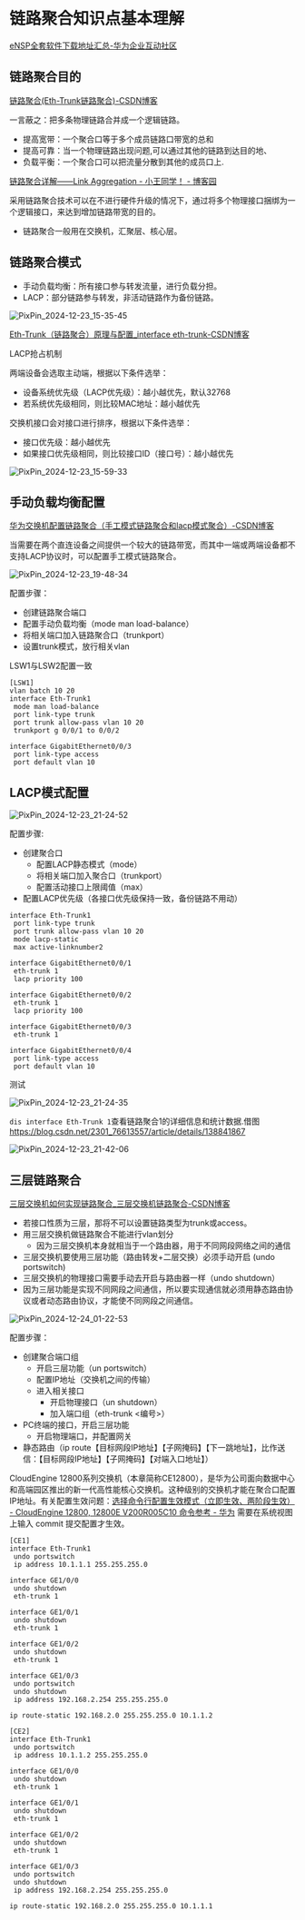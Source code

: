 # 链路聚合知识点基本理解

[eNSP全套软件下载地址汇总-华为企业互动社区](https://forum.huawei.com/enterprise/cn/zh/thread/blog/580934378039689216?blogId=580934378039689216)

## 链路聚合目的

[链路聚合(Eth-Trunk链路聚合)-CSDN博客](https://blog.csdn.net/solomonzw/article/details/143486267)

一言蔽之：把多条物理链路合并成一个逻辑链路。

* 提高宽带：一个聚合口等于多个成员链路口带宽的总和
* 提高可靠：当一个物理链路出现问题,可以通过其他的链路到达目的地、
* 负载平衡：一个聚合口可以把流量分散到其他的成员口上.

[链路聚合详解——Link Aggregation - 小王同学！ - 博客园](https://www.cnblogs.com/xiaowangtongxue/p/14754853.html)

采用链路聚合技术可以在不进行硬件升级的情况下，通过将多个物理接口捆绑为一个逻辑接口，来达到增加链路带宽的目的。

* 链路聚合一般用在交换机，汇聚层、核心层。

## 链路聚合模式

* 手动负载均衡：所有接口参与转发流量，进行负载分担。
* LACP：部分链路参与转发，非活动链路作为备份链路。

![PixPin_2024-12-23_15-35-45](https://img.yonrd.com/i/2024/12/23/pejdq7.png)

[Eth-Trunk（链路聚合）原理与配置_interface eth-trunk-CSDN博客](https://blog.csdn.net/qq_46254436/article/details/105140125)

LACP抢占机制

两端设备会选取主动端，根据以下条件选举：

* 设备系统优先级（LACP优先级）：越小越优先，默认32768
* 若系统优先级相同，则比较MAC地址：越小越优先

交换机接口会对接口进行排序，根据以下条件选举：

* 接口优先级：越小越优先
* 如果接口优先级相同，则比较接口ID（接口号）：越小越优先

![PixPin_2024-12-23_15-59-33](https://img.yonrd.com/i/2024/12/23/psfexw.png)

## 手动负载均衡配置

[华为交换机配置链路聚合（手工模式链路聚合和lacp模式聚合）-CSDN博客](https://blog.csdn.net/qq_33292195/article/details/121923939)

当需要在两个直连设备之间提供一个较大的链路带宽，而其中一端或两端设备都不支持LACP协议时，可以配置手工模式链路聚合。

![PixPin_2024-12-23_19-48-34](https://img.yonrd.com/i/2024/12/23/w8gdbk.png)

配置步骤：

* 创建链路聚合端口
* 配置手动负载均衡（mode man load-balance）
* 将相关端口加入链路聚合口（trunkport）
* 设置trunk模式，放行相关vlan

LSW1与LSW2配置一致

```
[LSW1]
vlan batch 10 20
interface Eth-Trunk1
 mode man load-balance 
 port link-type trunk
 port trunk allow-pass vlan 10 20
 trunkport g 0/0/1 to 0/0/2
 
interface GigabitEthernet0/0/3
 port link-type access
 port default vlan 10
```

## LACP模式配置

![PixPin_2024-12-23_21-24-52](https://img.yonrd.com/i/2024/12/23/zd35lf.png)

配置步骤:

* 创建聚合口
  * 配置LACP静态模式（mode）
  * 将相关端口加入聚合口（trunkport）
  * 配置活动接口上限阈值（max）
* 配置LACP优先级（各接口优先级保持一致，备份链路不用动）

```
interface Eth-Trunk1
 port link-type trunk
 port trunk allow-pass vlan 10 20
 mode lacp-static
 max active-linknumber2

interface GigabitEthernet0/0/1
 eth-trunk 1
 lacp priority 100

interface GigabitEthernet0/0/2
 eth-trunk 1
 lacp priority 100

interface GigabitEthernet0/0/3
 eth-trunk 1

interface GigabitEthernet0/0/4
 port link-type access
 port default vlan 10
```

测试

![PixPin_2024-12-23_21-24-35](https://img.yonrd.com/i/2024/12/23/zd6a98.png)



`dis interface Eth-Trunk 1`查看链路聚合1的详细信息和统计数据.借图 https://blog.csdn.net/2301_76613557/article/details/138841867

![PixPin_2024-12-23_21-42-06](https://img.yonrd.com/i/2024/12/23/zfdc5j.png)

## 三层链路聚合

[三层交换机如何实现链路聚合_三层交换机链路聚合-CSDN博客](https://blog.csdn.net/STARDEIT/article/details/119833428)

* 若接口性质为三层，那将不可以设置链路类型为trunk或access。
* 用三层交换机做链路聚合不能进行vlan划分
  * 因为三层交换机本身就相当于一个路由器，用于不同网段网络之间的通信
* 三层交换机要使用三层功能（路由转发+二层交换）必须手动开启 (undo portswitch)
* 三层交换机的物理接口需要手动去开启与路由器一样（undo shutdown）
* 因为三层功能是实现不同网段之间通信，所以要实现通信就必须用静态路由协议或者动态路由协议，才能使不同网段之间通信。

![PixPin_2024-12-24_01-22-53](https://img.yonrd.com/i/2024/12/24/21aaoy.png)

配置步骤：

* 创建聚合端口组
  * 开启三层功能（un portswitch）
  * 配置IP地址（交换机之间的传输）
  * 进入相关接口
    * 开启物理接口（un shutdown）
    * 加入端口组（eth-trunk <编号>）
* PC终端的接口，开启三层功能
  * 开启物理端口，并配置网关
* 静态路由（ip route【目标网段IP地址】【子网掩码】【下一跳地址】，比作送信：【目标网段IP地址】【子网掩码】【对端入口地址】）

CloudEngine 12800系列交换机（本章简称CE12800），是华为公司面向数据中心和高端园区推出的新一代高性能核心交换机。这种级别的交换机才能在聚合口配置IP地址。有关配置生效问题：[选择命令行配置生效模式（立即生效、两阶段生效） - CloudEngine 12800, 12800E V200R005C10 命令参考 - 华为](https://support.huawei.com/enterprise/zh/doc/EDOC1100075562/b6bc6158) 需要在系统视图上输入 commit 提交配置才生效。

```
[CE1]
interface Eth-Trunk1
 undo portswitch
 ip address 10.1.1.1 255.255.255.0

interface GE1/0/0
 undo shutdown
 eth-trunk 1

interface GE1/0/1
 undo shutdown
 eth-trunk 1

interface GE1/0/2
 undo shutdown
 eth-trunk 1

interface GE1/0/3
 undo portswitch
 undo shutdown
 ip address 192.168.2.254 255.255.255.0
 
ip route-static 192.168.2.0 255.255.255.0 10.1.1.2

[CE2]
interface Eth-Trunk1
 undo portswitch
 ip address 10.1.1.2 255.255.255.0

interface GE1/0/0
 undo shutdown
 eth-trunk 1
 
interface GE1/0/1
 undo shutdown
 eth-trunk 1

interface GE1/0/2
 undo shutdown
 eth-trunk 1

interface GE1/0/3
 undo portswitch
 undo shutdown
 ip address 192.168.2.254 255.255.255.0
 
ip route-static 192.168.2.0 255.255.255.0 10.1.1.1
```

